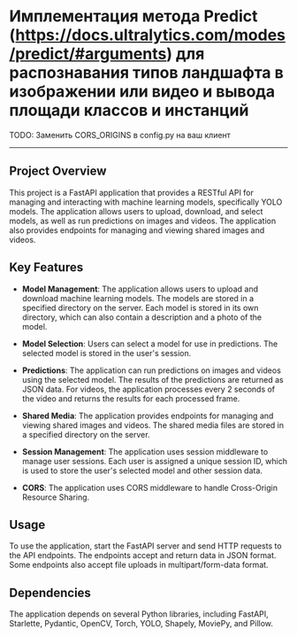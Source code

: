 # Имплементация метода Predict (<https://docs.ultralytics.com/modes/predict/#arguments>) для распознавания типов ландшафта в изображении или видео и вывода площади классов и инстанций

TODO:
Заменить CORS_ORIGINS в config.py на ваш клиент

----

## Project Overview

This project is a FastAPI application that provides a RESTful API for managing and interacting with machine learning models, specifically YOLO models. The application allows users to upload, download, and select models, as well as run predictions on images and videos. The application also provides endpoints for managing and viewing shared images and videos.

## Key Features

- **Model Management**: The application allows users to upload and download machine learning models. The models are stored in a specified directory on the server. Each model is stored in its own directory, which can also contain a description and a photo of the model.

- **Model Selection**: Users can select a model for use in predictions. The selected model is stored in the user's session.

- **Predictions**: The application can run predictions on images and videos using the selected model. The results of the predictions are returned as JSON data. For videos, the application processes every 2 seconds of the video and returns the results for each processed frame.

- **Shared Media**: The application provides endpoints for managing and viewing shared images and videos. The shared media files are stored in a specified directory on the server.

- **Session Management**: The application uses session middleware to manage user sessions. Each user is assigned a unique session ID, which is used to store the user's selected model and other session data.

- **CORS**: The application uses CORS middleware to handle Cross-Origin Resource Sharing.

## Usage

To use the application, start the FastAPI server and send HTTP requests to the API endpoints. The endpoints accept and return data in JSON format. Some endpoints also accept file uploads in multipart/form-data format.

## Dependencies

The application depends on several Python libraries, including FastAPI, Starlette, Pydantic, OpenCV, Torch, YOLO, Shapely, MoviePy, and Pillow.